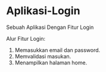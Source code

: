 # Aplikasi-Login
Sebuah Aplikasi Dengan Fitur Login

Alur Fitur Login:

1. Memasukkan email dan password.
2. Memvalidasi masukan.
3. Menampilkan halaman home.
